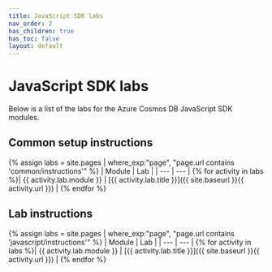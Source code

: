 ```yaml
---
title: JavaScript SDK labs
nav_order: 2
has_children: true
has_toc: false
layout: default
---
```


# JavaScript SDK labs

Below is a list of the labs for the Azure Cosmos DB JavaScript SDK modules.

## Common setup instructions

{% assign labs = site.pages | where_exp:"page", "page.url contains 'common/instructions'" %}
| Module | Lab |
| --- | --- |
{% for activity in labs  %}| {{ activity.lab.module }} | [{{ activity.lab.title }}]({{ site.baseurl }}{{ activity.url }}) |
{% endfor %}

## Lab instructions

{% assign labs = site.pages | where_exp:"page", "page.url contains 'javascript/instructions'" %}
| Module | Lab |
| --- | --- |
{% for activity in labs  %}| {{ activity.lab.module }} | [{{ activity.lab.title }}]({{ site.baseurl }}{{ activity.url }}) |
{% endfor %}
